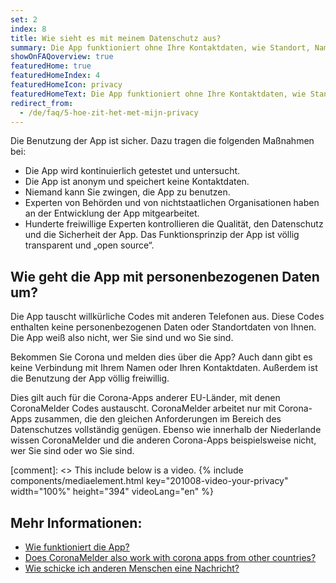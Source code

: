 ```yaml
---
set: 2
index: 8
title: Wie sieht es mit meinem Datenschutz aus?
summary: Die App funktioniert ohne Ihre Kontaktdaten, wie Standort, Name, E-Mail-Adresse oder Telefonnummer.
showOnFAQoverview: true
featuredHome: true
featuredHomeIndex: 4
featuredHomeIcon: privacy
featuredHomeText: Die App funktioniert ohne Ihre Kontaktdaten, wie Standort, Name, E-Mail-Adresse oder Telefonnummer.
redirect_from: 
  - /de/faq/5-hoe-zit-het-met-mijn-privacy
---
```

Die Benutzung der App ist sicher. Dazu tragen die folgenden Maßnahmen bei:

- Die App wird kontinuierlich getestet und untersucht.
- Die App ist anonym und speichert keine Kontaktdaten.
- Niemand kann Sie zwingen, die App zu benutzen.
- Experten von Behörden und von nichtstaatlichen Organisationen haben an der Entwicklung der App mitgearbeitet.
- Hunderte freiwillige Experten kontrollieren die Qualität, den Datenschutz und die Sicherheit der App. Das Funktionsprinzip der App ist völlig transparent und „open source“.

## Wie geht die App mit personenbezogenen Daten um?

Die App tauscht willkürliche Codes mit anderen Telefonen aus. Diese Codes enthalten keine personenbezogenen Daten oder Standortdaten von Ihnen. Die App weiß also nicht, wer Sie sind und wo Sie sind.

Bekommen Sie Corona und melden dies über die App? Auch dann gibt es keine Verbindung mit Ihrem Namen oder Ihren Kontaktdaten. Außerdem ist die Benutzung der App völlig freiwillig.

Dies gilt auch für die Corona-Apps anderer EU-Länder, mit denen CoronaMelder Codes austauscht. CoronaMelder arbeitet nur mit Corona-Apps zusammen, die den gleichen Anforderungen im Bereich des Datenschutzes vollständig genügen. Ebenso wie innerhalb der Niederlande wissen CoronaMelder und die anderen Corona-Apps beispielsweise nicht, wer Sie sind oder wo Sie sind.

[comment]: <> This include below is a video.
{% include components/mediaelement.html key="201008-video-your-privacy" width="100%" height="394"  videoLang="en" %}

## Mehr Informationen:
 
- [Wie funktioniert die App?](/{{page.lang}}/faq/1-2-hoe-werkt-de-app)
- [Does CoronaMelder also work with corona apps from other countries?](/{{page.lang}}/faq/13-gebruik-app-uit-ander-land)
- [Wie schicke ich anderen Menschen eine Nachricht?](/{{page.lang}}/faq/1-4-hoe-stuur-ik-een-melding)

